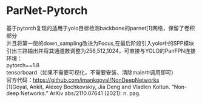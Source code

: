 # ParNet-Pytorch
基于pytorch复现的适用于yolo目标检测backbone的parnet[1]网络，保留了卷积部分\
并且将第一层的down_sampling改进为Focus,在最后阶段引入yolo中的SPP模块\
引出三路输出并将其通道数调整为256,512,1024，可直接与YOLO的PanFPN连接\
环境：\
pytorch==1.8\
tensorboard（如果不需要可视化，不需要安装，清除main中调用即可）\
官方代码：https://github.com/imankgoyal/NonDeepNetworks \
[1]Goyal, Ankit, Alexey Bochkovskiy, Jia Deng and Vladlen Koltun. “Non-deep Networks.” ArXiv abs/2110.07641 (2021): n. pag.
